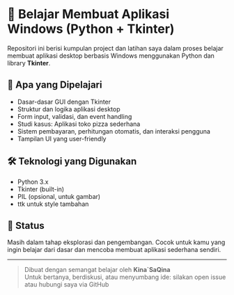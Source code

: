 # 🎯 Belajar Membuat Aplikasi Windows (Python + Tkinter)

Repositori ini berisi kumpulan project dan latihan saya dalam proses belajar membuat aplikasi desktop berbasis Windows menggunakan Python dan library **Tkinter**.

## 📌 Apa yang Dipelajari

- Dasar-dasar GUI dengan Tkinter
- Struktur dan logika aplikasi desktop
- Form input, validasi, dan event handling
- Studi kasus: Aplikasi toko pizza sederhana
- Sistem pembayaran, perhitungan otomatis, dan interaksi pengguna
- Tampilan UI yang user-friendly

## 🛠 Teknologi yang Digunakan

- Python 3.x
- Tkinter (built-in)
- PIL (opsional, untuk gambar)
- ttk untuk style tambahan

## 🚧 Status

Masih dalam tahap eksplorasi dan pengembangan. Cocok untuk kamu yang ingin belajar dari dasar dan mencoba membuat aplikasi sederhana sendiri.

---

> Dibuat dengan semangat belajar oleh **Kina`SaQina**  
> Untuk bertanya, berdiskusi, atau menyumbang ide: silakan open issue atau hubungi saya via GitHub
